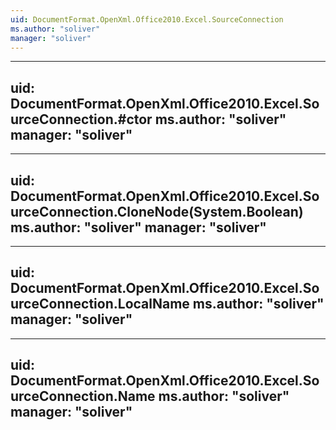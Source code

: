 ```yaml
---
uid: DocumentFormat.OpenXml.Office2010.Excel.SourceConnection
ms.author: "soliver"
manager: "soliver"
---
```


---
uid: DocumentFormat.OpenXml.Office2010.Excel.SourceConnection.#ctor
ms.author: "soliver"
manager: "soliver"
---

---
uid: DocumentFormat.OpenXml.Office2010.Excel.SourceConnection.CloneNode(System.Boolean)
ms.author: "soliver"
manager: "soliver"
---

---
uid: DocumentFormat.OpenXml.Office2010.Excel.SourceConnection.LocalName
ms.author: "soliver"
manager: "soliver"
---

---
uid: DocumentFormat.OpenXml.Office2010.Excel.SourceConnection.Name
ms.author: "soliver"
manager: "soliver"
---
